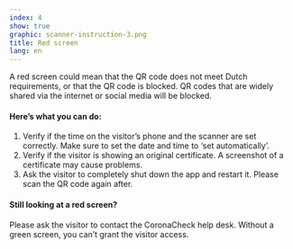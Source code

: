 ```yaml
---
index: 4
show: true
graphic: scanner-instruction-3.png
title: Red screen
lang: en
---
```

A red screen could mean that the QR code does not meet Dutch requirements, or that the QR code is blocked. QR codes that are widely shared via the internet or social media will be blocked.

#### Here’s what you can do:

1. Verify if the time on the visitor’s phone and the scanner are set correctly. Make sure to set the date and time to ‘set automatically’.
2. Verify if the visitor is showing an original certificate. A screenshot of a certificate may cause problems.
3. Ask the visitor to completely shut down the app and restart it. Please scan the QR code again after.

#### Still looking at a red screen?

Please ask the visitor to contact the CoronaCheck help desk.
Without a green screen, you can’t grant the visitor access.
